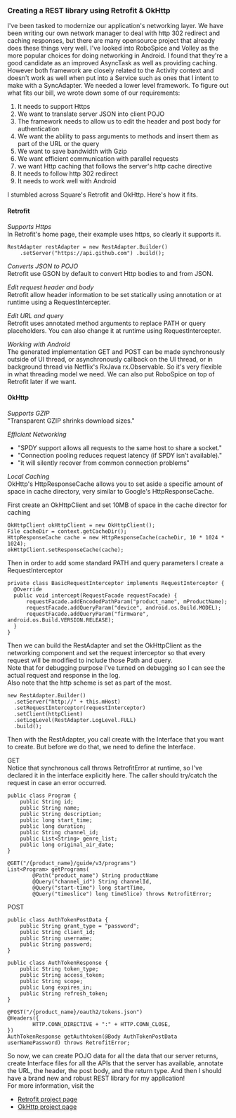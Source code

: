 ### Creating a REST library using Retrofit & OkHttp

I've been tasked to modernize our application's networking layer. We
have been writing our own network manager to deal with http 302 redirect
and caching responses, but there are many opensource project that
already does these things very well. I've looked into RoboSpice and
Volley as the more popular choices for doing networking in Android. I
found that they're a good candidate as an improved AsyncTask as well as
providing caching. However both framework are closely related to the
Activity context and doesn't work as well when put into a Service such
as ones that I intent to make with a SyncAdapter. We needed a lower
level framework. To figure out what fits our bill, we wrote down some of
our requirements:  
   

1.  It needs to support Https
2.  We want to translate server JSON into client POJO
3.  The framework needs to allow us to edit the header and post body for
    authentication
4.  We want the ability to pass arguments to methods and insert them as
    part of the URL or the query
5.  We want to save bandwidth with Gzip
6.  We want efficient communication with parallel requests
7.  we want Http caching that follows the server's http cache directive
8.  It needs to follow http 302 redirect
9.  It needs to work well with Android

  
 I stumbled across Square's Retrofit and OkHttp. Here's how it fits.  
   

#### 

#### Retrofit

*Supports Https*  
 In Retrofit's home page, their example uses https, so clearly it
supports it.  

    RestAdapter restAdapter = new RestAdapter.Builder()
        .setServer("https://api.github.com") .build();   
   
 *Converts JSON to POJO*  
 Retrofit use GSON by default to convert Http bodies to and from JSON.
  
   
 *Edit request header and body*  
 Retrofit allow header information to be set statically using annotation
or at runtime using a RequestIntercepter.   
   
 *Edit URL and query*  
 Retrofit uses annotated method arguments to replace PATH or query
placeholders. You can also change it at runtime using
RequestIntercepter.   
   
 *Working with Android*  
 The generated implementation GET and POST can be made synchronously
outside of UI thread, or asynchronously callback on the UI thread, or in
background thread via Netflix's RxJava rx.Observable. So it's very
flexible in what threading model we need. We can also put RoboSpice on
top of Retrofit later if we want.   
   

#### 

#### OkHttp

*Supports GZIP*  
  "Transparent GZIP shrinks download sizes."   
   
 *Efficient Networking*  

-   "SPDY support allows all requests to the same host to share a
    socket."
-   "Connection pooling reduces request latency (if SPDY isn’t
    available)."
-   "it will silently recover from common connection problems"

  
 *Local Caching*  
 OkHttp's HttpResponseCache allows you to set aside a specific amount of
space in cache directory, very similar to Google's HttpResponseCache.   
   
   
 First create an OkHttpClient and set 10MB of space in the cache
director for caching   

    OkHttpClient okHttpClient = new OkHttpClient();
    File cacheDir = context.getCacheDir();
    HttpResponseCache cache = new HttpResponseCache(cacheDir, 10 * 1024 * 1024);
    okHttpClient.setResponseCache(cache);

  
 Then in order to add some standard PATH and query parameters I create a
RequestInterceptor   

    private class BasicRequestInterceptor implements RequestInterceptor {
      @Override
      public void intercept(RequestFacade requestFacade) {
          requestFacade.addEncodedPathParam("product_name", mProductName);
          requestFacade.addQueryParam("device", android.os.Build.MODEL);
          requestFacade.addQueryParam("firmware", android.os.Build.VERSION.RELEASE);
      }
    }
  
 Then we can build the RestAdapter and set the OkHttpClient as the
networking component and set the request interceptor so that every
request will be modified to include those Path and query.   
 Note that for debugging purpose I've turned on debugging so I can see
the actual request and response in the log.   
 Also note that the http scheme is set as part of the most.   

    new RestAdapter.Builder()
      .setServer("http://" + this.mHost)
      .setRequestInterceptor(requestInterceptor)
      .setClient(httpClient)
      .setLogLevel(RestAdapter.LogLevel.FULL)
      .build();
  
 Then with the RestAdapter, you call create with the Interface that you
want to create. But before we do that, we need to define the Interface.
  
   
 GET   
 Notice that synchronous call throws RetrofitError at runtime, so I've
declared it in the interface explicitly here. The caller should
try/catch the request in case an error occurred.  

    public class Program {
        public String id;
        public String name;
        public String description;
        public long start_time;
        public long duration;
        public String channel_id;
        public List<String> genre_list;
        public long original_air_date;
    }

    @GET("/{product_name}/guide/v3/programs")
    List<Program> getPrograms(
            @Path("product_name") String productName
            @Query("channel_id") String channelId,
            @Query("start-time") long startTime,
            @Query("timeslice") long timeSlice) throws RetrofitError;   

POST   

    public class AuthTokenPostData {
        public String grant_type = "password";
        public String client_id;
        public String username;
        public String password;
    }

    public class AuthTokenResponse {
        public String token_type;
        public String access_token;
        public String scope;
        public Long expires_in;
        public String refresh_token;
    }

    @POST("/{product_name}/oauth2/tokens.json")
    @Headers({
            HTTP.CONN_DIRECTIVE + ":" + HTTP.CONN_CLOSE,
    })
    AuthTokenResponse getAuthtoken(@Body AuthTokenPostData userNamePassword) throws RetrofitError;
  
 So now, we can create POJO data for all the data that our server
returns, create Interface files for all the APIs that the server has
available, annotate the URL, the header, the post body, and the return
type. And then I should have a brand new and robust REST library for my
application!   
 For more information, visit the  

-   [Retrofit project page](http://square.github.io/retrofit/)
-   [OkHttp project page](http://square.github.io/okhttp/)

